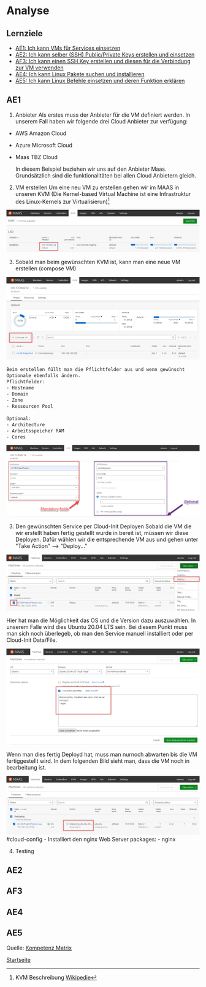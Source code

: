 # Analyse

## Lernziele
* [AE1: Ich kann VMs für Services einsetzen](#AE1)
* [AE2: Ich kann selber (SSH) Public/Private Keys erstellen und einsetzen](#AE2)
* [AF3: Ich kann einen SSH Key erstellen und diesen für die Verbindung zur VM verwenden](#AF3)
* [AE4: Ich kann Linux Pakete suchen und installieren](#AE4)
* [AE5: Ich kann Linux Befehle einsetzen und deren Funktion erklären](#AE5)

## AE1

1. Anbieter
Als erstes muss der Anbieter für die VM definiert werden. In unserem Fall haben wir folgende drei Cloud Anbieter zur verfügung:
- AWS Amazon Cloud
- Azure Microsoft Cloud
- Maas TBZ Cloud

    In diesem Beispiel beziehen wir uns auf den Anbieter Maas. Grundsätzlich sind die funktionalitäten bei allen Cloud Anbietern gleich.

2. VM erstellen
Um eine neu VM zu erstellen gehen wir im MAAS in unseren KVM (Die Kernel-based Virtual Machine ist eine Infrastruktur des Linux-Kernels zur Virtualisierun)[^1]

![Bild1](../00_Allgemein/images/01_Grundlage/1.png)

3. Sobald man beim gewünschten KVM ist, kann man eine neue VM erstellen (compose VM)

![Bild2](../00_Allgemein/images/01_Grundlage/2.png)

    Beim erstellen füllt man die Pflichtfelder aus und wenn gewünscht Optionale ebenfalls ändern.
    Pflichtfelder:
    - Hostname
    - Domain
    - Zone
    - Ressourcen Pool

    Optional:
    - Architecture
    - Arbeitsspeicher RAM
    - Cores

![Bild3](../00_Allgemein/images/01_Grundlage/3.png)

3. Den gewünschten Service per Cloud-Init Deployen
Sobald die VM die wir erstellt haben fertig gestellt wurde in bereit ist, müssen wir diese Deployen.
Dafür wählen wir die entsprechende VM aus und gehen unter "Take Action" --> "Deploy..."

![Bild4](../00_Allgemein/images/01_Grundlage/4.png)

Hier hat man die Möglichkeit das OS und die Version dazu auszuwählen. In unserem Falle wird dies Ubuntu 20.04 LTS sein.
Bei diesem Punkt muss man sich noch überlegeb, ob man den Service manuell installiert oder per Cloud-Init Data/File.

![Bild5](../00_Allgemein/images/01_Grundlage/5.png)

Wenn man dies fertig Deployd hat, muss man nurnoch abwarten bis die VM fertiggestellt wird.
In dem folgenden Bild sieht man, dass die VM noch in bearbeitung ist.

![Bild6](../00_Allgemein/images/01_Grundlage/6.png)
                #cloud-config - Installiert den nginx Web Server
                packages:
                - nginx

4. Testing




## AE2


## AF3


## AE4


## AE5


Quelle: [Kompetenz Matrix](https://gitlab.com/ch-tbz-hf/Stud/cnt/-/tree/main/1_Kompetenzmatrix#matrix)

[Startseite](https://github.com/ask-yo-girl-about-me/Project-Future)

[^1]: KVM Beschreibung [Wikipedie](https://de.wikipedia.org/wiki/Kernel-based_Virtual_Machine)